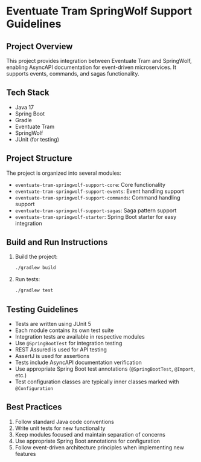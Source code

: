 # Eventuate Tram SpringWolf Support Guidelines

## Project Overview
This project provides integration between Eventuate Tram and SpringWolf, enabling AsyncAPI documentation for event-driven microservices. It supports events, commands, and sagas functionality.

## Tech Stack
- Java 17
- Spring Boot
- Gradle
- Eventuate Tram
- SpringWolf
- JUnit (for testing)

## Project Structure
The project is organized into several modules:
- `eventuate-tram-springwolf-support-core`: Core functionality
- `eventuate-tram-springwolf-support-events`: Event handling support
- `eventuate-tram-springwolf-support-commands`: Command handling support
- `eventuate-tram-springwolf-support-sagas`: Saga pattern support
- `eventuate-tram-springwolf-starter`: Spring Boot starter for easy integration

## Build and Run Instructions
1. Build the project:
   ```bash
   ./gradlew build
   ```
2. Run tests:
   ```bash
   ./gradlew test
   ```

## Testing Guidelines
- Tests are written using JUnit 5
- Each module contains its own test suite
- Integration tests are available in respective modules
- Use `@SpringBootTest` for integration testing
- REST Assured is used for API testing
- AssertJ is used for assertions
- Tests include AsyncAPI documentation verification
- Use appropriate Spring Boot test annotations (`@SpringBootTest`, `@Import`, etc.)
- Test configuration classes are typically inner classes marked with `@Configuration`

## Best Practices
1. Follow standard Java code conventions
2. Write unit tests for new functionality
3. Keep modules focused and maintain separation of concerns
4. Use appropriate Spring Boot annotations for configuration
5. Follow event-driven architecture principles when implementing new features
